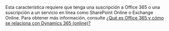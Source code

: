 Esta característica requiere que tenga una suscripción a Office 365 o una suscripción a un servicio en línea como SharePoint Online o Exchange Online. Para obtener más información, consulte [¿Qué es Office 365 y cómo se relaciona con Dynamics 365 (online)?](https://docs.microsoft.com/dynamics365/customer-engagement/admin/what-office-365-how-does-relate)